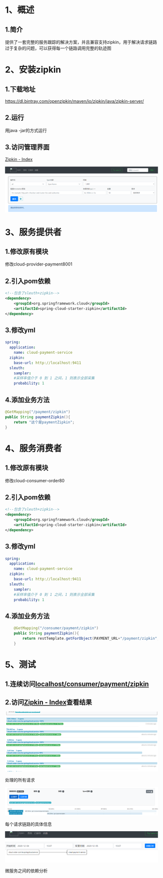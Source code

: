 # 1、概述

## 1.简介

提供了一套完整的服务跟踪的解决方案，并且兼容支持zipkin，用于解决请求链路过于复杂的问题，可以获得每一个链路调用完整的轨迹图

# 2、安装zipkin

## 1.下载地址

https://dl.bintray.com/openzipkin/maven/io/zipkin/java/zipkin-server/

## 2.运行

用java -jar的方式运行

## 3.访问管理界面

[Zipkin - Index](http://localhost:9411/zipkin/)

![image-20201205105740292](https://raw.githubusercontent.com/Dungeon-Governor/images/master/img/image-20201205105740292.png)

# 3、服务提供者

## 1.修改原有模块

修改cloud-provider-payment8001

## 2.引入pom依赖

```xml
<!--包含了sleuth+zipkin-->
<dependency>
    <groupId>org.springframework.cloud</groupId>
    <artifactId>spring-cloud-starter-zipkin</artifactId>
</dependency>
```

## 3.修改yml

```yml
spring:
  application:
    name: cloud-payment-service
  zipkin:
    base-url: http://localhost:9411
  sleuth:
    sampler:
    #采样率值介于 0 到 1 之间，1 则表示全部采集
    probability: 1
```

## 4.添加业务方法

```java
@GetMapping("/payment/zipkin")
public String paymentZipkin(){
    return "这个是paymentZipkin";
}
```

# 4、服务消费者

## 1.修改原有模块

修改cloud-consumer-order80

## 2.引入pom依赖

```xml
<!--包含了sleuth+zipkin-->
<dependency>
    <groupId>org.springframework.cloud</groupId>
    <artifactId>spring-cloud-starter-zipkin</artifactId>
</dependency>
```

## 3.修改yml

```yml
spring:
  application:
    name: cloud-payment-service
  zipkin:
    base-url: http://localhost:9411
  sleuth:
    sampler:
    #采样率值介于 0 到 1 之间，1 则表示全部采集
    probability: 1
```

##  4.添加业务方法

```java
    @GetMapping("/consumer/payment/zipkin")
    public String paymentZipkin(){
        return restTemplate.getForObject(PAYMENT_URL+"/payment/zipkin",String.class);
    }
```

# 5、测试

## 1.连续访问[localhost/consumer/payment/zipkin](http://localhost/consumer/payment/zipkin)

## 2.访问[Zipkin - Index](http://localhost:9411/zipkin/)查看结果

![image-20201205150640819](https://raw.githubusercontent.com/Dungeon-Governor/images/master/img/image-20201205150640819.png)

处理的所有请求

![image-20201205150659390](https://raw.githubusercontent.com/Dungeon-Governor/images/master/img/image-20201205150659390.png)

每个请求链路的具体信息

![image-20201205150733030](https://raw.githubusercontent.com/Dungeon-Governor/images/master/img/image-20201205150733030.png)

微服务之间的依赖分析
